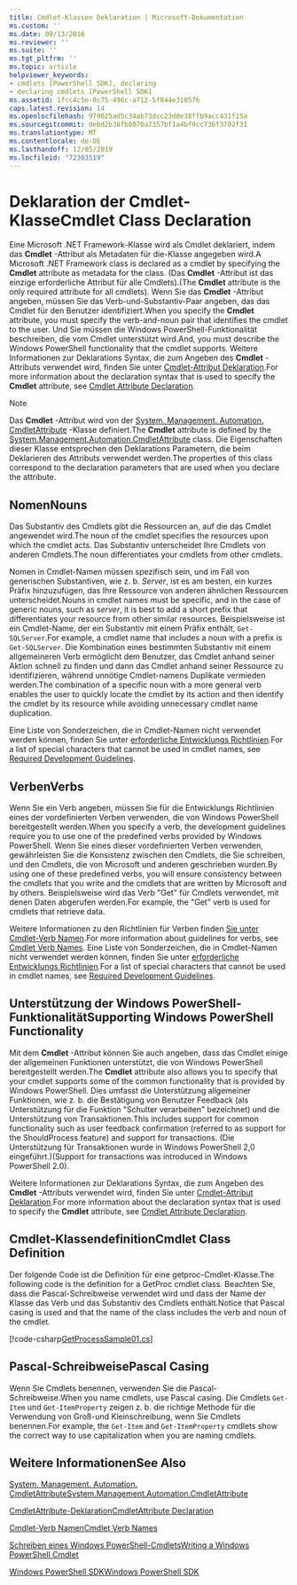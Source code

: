 ```yaml
---
title: Cmdlet-Klassen Deklaration | Microsoft-Dokumentation
ms.custom: ''
ms.date: 09/13/2016
ms.reviewer: ''
ms.suite: ''
ms.tgt_pltfrm: ''
ms.topic: article
helpviewer_keywords:
- cmdlets [PowerShell SDK], declaring
- declaring cmdlets [PowerShell SDK]
ms.assetid: 1fcc4c5e-0c75-496c-a712-5f844e310576
caps.latest.revision: 14
ms.openlocfilehash: 979025ad5c34ab73dcc23d0e38ffb9acc431f15a
ms.sourcegitcommit: debd2b38fb8070a7357bf1a4bf9cc736f3702f31
ms.translationtype: MT
ms.contentlocale: de-DE
ms.lasthandoff: 12/05/2019
ms.locfileid: "72363519"
---
```

# <a name="cmdlet-class-declaration"></a><span data-ttu-id="5d592-102">Deklaration der Cmdlet-Klasse</span><span class="sxs-lookup"><span data-stu-id="5d592-102">Cmdlet Class Declaration</span></span>

<span data-ttu-id="5d592-103">Eine Microsoft .NET Framework-Klasse wird als Cmdlet deklariert, indem das **Cmdlet** -Attribut als Metadaten für die-Klasse angegeben wird.</span><span class="sxs-lookup"><span data-stu-id="5d592-103">A Microsoft .NET Framework class is declared as a cmdlet by specifying the **Cmdlet** attribute as metadata for the class.</span></span> <span data-ttu-id="5d592-104">(Das **Cmdlet** -Attribut ist das einzige erforderliche Attribut für alle Cmdlets).</span><span class="sxs-lookup"><span data-stu-id="5d592-104">(The **Cmdlet** attribute is the only required attribute for all cmdlets).</span></span> <span data-ttu-id="5d592-105">Wenn Sie das **Cmdlet** -Attribut angeben, müssen Sie das Verb-und-Substantiv-Paar angeben, das das Cmdlet für den Benutzer identifiziert.</span><span class="sxs-lookup"><span data-stu-id="5d592-105">When you specify the **Cmdlet** attribute, you must specify the verb-and-noun pair that identifies the cmdlet to the user.</span></span> <span data-ttu-id="5d592-106">Und Sie müssen die Windows PowerShell-Funktionalität beschreiben, die vom Cmdlet unterstützt wird.</span><span class="sxs-lookup"><span data-stu-id="5d592-106">And, you must describe the Windows PowerShell functionality that the cmdlet supports.</span></span> <span data-ttu-id="5d592-107">Weitere Informationen zur Deklarations Syntax, die zum Angeben des **Cmdlet** -Attributs verwendet wird, finden Sie unter [Cmdlet-Attribut Deklaration](./cmdlet-attribute-declaration.md).</span><span class="sxs-lookup"><span data-stu-id="5d592-107">For more information about the declaration syntax that is used to specify the **Cmdlet** attribute, see [Cmdlet Attribute Declaration](./cmdlet-attribute-declaration.md).</span></span>

> [!NOTE]
> <span data-ttu-id="5d592-108">Das **Cmdlet** -Attribut wird von der [System. Management. Automation. CmdletAttribute](/dotnet/api/System.Management.Automation.CmdletAttribute) -Klasse definiert.</span><span class="sxs-lookup"><span data-stu-id="5d592-108">The **Cmdlet** attribute is defined by the [System.Management.Automation.CmdletAttribute](/dotnet/api/System.Management.Automation.CmdletAttribute) class.</span></span> <span data-ttu-id="5d592-109">Die Eigenschaften dieser Klasse entsprechen den Deklarations Parametern, die beim Deklarieren des Attributs verwendet werden.</span><span class="sxs-lookup"><span data-stu-id="5d592-109">The properties of this class correspond to the declaration parameters that are used when you declare the attribute.</span></span>

## <a name="nouns"></a><span data-ttu-id="5d592-110">Nomen</span><span class="sxs-lookup"><span data-stu-id="5d592-110">Nouns</span></span>

<span data-ttu-id="5d592-111">Das Substantiv des Cmdlets gibt die Ressourcen an, auf die das Cmdlet angewendet wird.</span><span class="sxs-lookup"><span data-stu-id="5d592-111">The noun of the cmdlet specifies the resources upon which the cmdlet acts.</span></span> <span data-ttu-id="5d592-112">Das Substantiv unterscheidet Ihre Cmdlets von anderen Cmdlets.</span><span class="sxs-lookup"><span data-stu-id="5d592-112">The noun differentiates your cmdlets from other cmdlets.</span></span>

<span data-ttu-id="5d592-113">Nomen in Cmdlet-Namen müssen spezifisch sein, und im Fall von generischen Substantiven, wie z. b. *Server*, ist es am besten, ein kurzes Präfix hinzuzufügen, das Ihre Ressource von anderen ähnlichen Ressourcen unterscheidet.</span><span class="sxs-lookup"><span data-stu-id="5d592-113">Nouns in cmdlet names must be specific, and in the case of generic nouns, such as *server*, it is best to add a short prefix that differentiates your resource from other similar resources.</span></span> <span data-ttu-id="5d592-114">Beispielsweise ist ein Cmdlet-Name, der ein Substantiv mit einem Präfix enthält, `Get-SQLServer`.</span><span class="sxs-lookup"><span data-stu-id="5d592-114">For example, a cmdlet name that includes a noun with a prefix is `Get-SQLServer`.</span></span> <span data-ttu-id="5d592-115">Die Kombination eines bestimmten Substantiv mit einem allgemeineren Verb ermöglicht dem Benutzer, das Cmdlet anhand seiner Aktion schnell zu finden und dann das Cmdlet anhand seiner Ressource zu identifizieren, während unnötige Cmdlet-namens Duplikate vermieden werden.</span><span class="sxs-lookup"><span data-stu-id="5d592-115">The combination of a specific noun with a more general verb enables the user to quickly locate the cmdlet by its action and then identify the cmdlet by its resource while avoiding unnecessary cmdlet name duplication.</span></span>

<span data-ttu-id="5d592-116">Eine Liste von Sonderzeichen, die in Cmdlet-Namen nicht verwendet werden können, finden Sie unter [erforderliche Entwicklungs Richtlinien](./required-development-guidelines.md).</span><span class="sxs-lookup"><span data-stu-id="5d592-116">For a list of special characters that cannot be used in cmdlet names, see [Required Development Guidelines](./required-development-guidelines.md).</span></span>

## <a name="verbs"></a><span data-ttu-id="5d592-117">Verben</span><span class="sxs-lookup"><span data-stu-id="5d592-117">Verbs</span></span>

<span data-ttu-id="5d592-118">Wenn Sie ein Verb angeben, müssen Sie für die Entwicklungs Richtlinien eines der vordefinierten Verben verwenden, die von Windows PowerShell bereitgestellt werden.</span><span class="sxs-lookup"><span data-stu-id="5d592-118">When you specify a verb, the development guidelines require you to use one of the predefined verbs provided by Windows PowerShell.</span></span> <span data-ttu-id="5d592-119">Wenn Sie eines dieser vordefinierten Verben verwenden, gewährleisten Sie die Konsistenz zwischen den Cmdlets, die Sie schreiben, und den Cmdlets, die von Microsoft und anderen geschrieben wurden.</span><span class="sxs-lookup"><span data-stu-id="5d592-119">By using one of these predefined verbs, you will ensure consistency between the cmdlets that you write and the cmdlets that are written by Microsoft and by others.</span></span> <span data-ttu-id="5d592-120">Beispielsweise wird das Verb "Get" für Cmdlets verwendet, mit denen Daten abgerufen werden.</span><span class="sxs-lookup"><span data-stu-id="5d592-120">For example, the "Get" verb is used for cmdlets that retrieve data.</span></span>

<span data-ttu-id="5d592-121">Weitere Informationen zu den Richtlinien für Verben finden [Sie unter Cmdlet-Verb Namen](./approved-verbs-for-windows-powershell-commands.md).</span><span class="sxs-lookup"><span data-stu-id="5d592-121">For more information about guidelines for verbs, see [Cmdlet Verb Names](./approved-verbs-for-windows-powershell-commands.md).</span></span> <span data-ttu-id="5d592-122">Eine Liste von Sonderzeichen, die in Cmdlet-Namen nicht verwendet werden können, finden Sie unter [erforderliche Entwicklungs Richtlinien](./required-development-guidelines.md).</span><span class="sxs-lookup"><span data-stu-id="5d592-122">For a list of special characters that cannot be used in cmdlet names, see [Required Development Guidelines](./required-development-guidelines.md).</span></span>

## <a name="supporting-windows-powershell-functionality"></a><span data-ttu-id="5d592-123">Unterstützung der Windows PowerShell-Funktionalität</span><span class="sxs-lookup"><span data-stu-id="5d592-123">Supporting Windows PowerShell Functionality</span></span>

<span data-ttu-id="5d592-124">Mit dem **Cmdlet** -Attribut können Sie auch angeben, dass das Cmdlet einige der allgemeinen Funktionen unterstützt, die von Windows PowerShell bereitgestellt werden.</span><span class="sxs-lookup"><span data-stu-id="5d592-124">The **Cmdlet** attribute also allows you to specify that your cmdlet supports some of the common functionality that is provided by Windows PowerShell.</span></span> <span data-ttu-id="5d592-125">Dies umfasst die Unterstützung allgemeiner Funktionen, wie z. b. die Bestätigung von Benutzer Feedback (als Unterstützung für die Funktion "Schulter verarbeiten" bezeichnet) und die Unterstützung von Transaktionen.</span><span class="sxs-lookup"><span data-stu-id="5d592-125">This includes support for common functionality such as user feedback confirmation (referred to as support for the ShouldProcess feature) and support for transactions.</span></span> <span data-ttu-id="5d592-126">(Die Unterstützung für Transaktionen wurde in Windows PowerShell 2,0 eingeführt.)</span><span class="sxs-lookup"><span data-stu-id="5d592-126">(Support for transactions was introduced in Windows PowerShell 2.0).</span></span>

<span data-ttu-id="5d592-127">Weitere Informationen zur Deklarations Syntax, die zum Angeben des **Cmdlet** -Attributs verwendet wird, finden Sie unter [Cmdlet-Attribut Deklaration](./cmdlet-attribute-declaration.md).</span><span class="sxs-lookup"><span data-stu-id="5d592-127">For more information about the declaration syntax that is used to specify the **Cmdlet** attribute, see [Cmdlet Attribute Declaration](./cmdlet-attribute-declaration.md).</span></span>

## <a name="cmdlet-class-definition"></a><span data-ttu-id="5d592-128">Cmdlet-Klassendefinition</span><span class="sxs-lookup"><span data-stu-id="5d592-128">Cmdlet Class Definition</span></span>

<span data-ttu-id="5d592-129">Der folgende Code ist die Definition für eine getproc-Cmdlet-Klasse.</span><span class="sxs-lookup"><span data-stu-id="5d592-129">The following code is the definition for a GetProc cmdlet class.</span></span> <span data-ttu-id="5d592-130">Beachten Sie, dass die Pascal-Schreibweise verwendet wird und dass der Name der Klasse das Verb und das Substantiv des Cmdlets enthält.</span><span class="sxs-lookup"><span data-stu-id="5d592-130">Notice that Pascal casing is used and that the name of the class includes the verb and noun of the cmdlet.</span></span>

[!code-csharp[GetProcessSample01.cs](../../../../powershell-sdk-samples/SDK-2.0/csharp/GetProcessSample01/GetProcessSample01.cs#L33-L34 "GetProcessSample01.cs")]

## <a name="pascal-casing"></a><span data-ttu-id="5d592-131">Pascal-Schreibweise</span><span class="sxs-lookup"><span data-stu-id="5d592-131">Pascal Casing</span></span>

<span data-ttu-id="5d592-132">Wenn Sie Cmdlets benennen, verwenden Sie die Pascal-Schreibweise.</span><span class="sxs-lookup"><span data-stu-id="5d592-132">When you name cmdlets, use Pascal casing.</span></span> <span data-ttu-id="5d592-133">Die Cmdlets `Get-Item` und `Get-ItemProperty` zeigen z. b. die richtige Methode für die Verwendung von Groß-und Kleinschreibung, wenn Sie Cmdlets benennen.</span><span class="sxs-lookup"><span data-stu-id="5d592-133">For example, the `Get-Item` and `Get-ItemProperty` cmdlets show the correct way to use capitalization when you are naming cmdlets.</span></span>

## <a name="see-also"></a><span data-ttu-id="5d592-134">Weitere Informationen</span><span class="sxs-lookup"><span data-stu-id="5d592-134">See Also</span></span>

[<span data-ttu-id="5d592-135">System. Management. Automation. CmdletAttribute</span><span class="sxs-lookup"><span data-stu-id="5d592-135">System.Management.Automation.CmdletAttribute</span></span>](/dotnet/api/System.Management.Automation.CmdletAttribute)

[<span data-ttu-id="5d592-136">CmdletAttribute-Deklaration</span><span class="sxs-lookup"><span data-stu-id="5d592-136">CmdletAttribute Declaration</span></span>](./cmdlet-attribute-declaration.md)

[<span data-ttu-id="5d592-137">Cmdlet-Verb Namen</span><span class="sxs-lookup"><span data-stu-id="5d592-137">Cmdlet Verb Names</span></span>](./approved-verbs-for-windows-powershell-commands.md)

[<span data-ttu-id="5d592-138">Schreiben eines Windows PowerShell-Cmdlets</span><span class="sxs-lookup"><span data-stu-id="5d592-138">Writing a Windows PowerShell Cmdlet</span></span>](./writing-a-windows-powershell-cmdlet.md)

[<span data-ttu-id="5d592-139">Windows PowerShell SDK</span><span class="sxs-lookup"><span data-stu-id="5d592-139">Windows PowerShell SDK</span></span>](../windows-powershell-reference.md)
